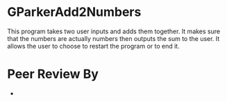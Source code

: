 # GParkerAdd2Numbers
This program takes two user inputs and adds them together. It makes sure that the numbers are actually numbers then outputs the sum to the user. 
It allows the user to choose to restart the program or to end it.

# Peer Review By 

-
